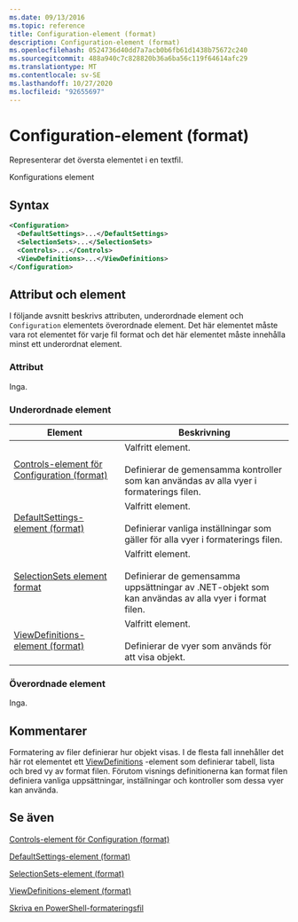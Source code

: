 ```yaml
---
ms.date: 09/13/2016
ms.topic: reference
title: Configuration-element (format)
description: Configuration-element (format)
ms.openlocfilehash: 0524736d40dd7a7acb0b6fb61d1438b75672c240
ms.sourcegitcommit: 488a940c7c828820b36a6ba56c119f64614afc29
ms.translationtype: MT
ms.contentlocale: sv-SE
ms.lasthandoff: 10/27/2020
ms.locfileid: "92655697"
---
```

# <a name="configuration-element-format"></a>Configuration-element (format)

Representerar det översta elementet i en textfil.

Konfigurations element

## <a name="syntax"></a>Syntax

```xml
<Configuration>
  <DefaultSettings>...</DefaultSettings>
  <SelectionSets>...</SelectionSets>
  <Controls>...</Controls>
  <ViewDefinitions>...</ViewDefinitions>
</Configuration>

```

## <a name="attributes-and-elements"></a>Attribut och element

I följande avsnitt beskrivs attributen, underordnade element och `Configuration` elementets överordnade element. Det här elementet måste vara rot elementet för varje fil format och det här elementet måste innehålla minst ett underordnat element.

### <a name="attributes"></a>Attribut

Inga.

### <a name="child-elements"></a>Underordnade element

|Element|Beskrivning|
|-------------|-----------------|
|[Controls-element för Configuration (format)](./controls-element-for-configuration-format.md)|Valfritt element.<br /><br /> Definierar de gemensamma kontroller som kan användas av alla vyer i formaterings filen.|
|[DefaultSettings-element (format)](./defaultsettings-element-format.md)|Valfritt element.<br /><br /> Definierar vanliga inställningar som gäller för alla vyer i formaterings filen.|
|[SelectionSets element format](./selectionsets-element-format.md)|Valfritt element.<br /><br /> Definierar de gemensamma uppsättningar av .NET-objekt som kan användas av alla vyer i format filen.|
|[ViewDefinitions-element (format)](./viewdefinitions-element-format.md)|Valfritt element.<br /><br /> Definierar de vyer som används för att visa objekt.|

### <a name="parent-elements"></a>Överordnade element

Inga.

## <a name="remarks"></a>Kommentarer

Formatering av filer definierar hur objekt visas. I de flesta fall innehåller det här rot elementet ett [ViewDefinitions](./viewdefinitions-element-format.md) -element som definierar tabell, lista och bred vy av format filen. Förutom visnings definitionerna kan format filen definiera vanliga uppsättningar, inställningar och kontroller som dessa vyer kan använda.

## <a name="see-also"></a>Se även

[Controls-element för Configuration (format)](./controls-element-for-configuration-format.md)

[DefaultSettings-element (format)](./defaultsettings-element-format.md)

[SelectionSets-element (format)](./selectionsets-element-format.md)

[ViewDefinitions-element (format)](./viewdefinitions-element-format.md)

[Skriva en PowerShell-formateringsfil](./writing-a-powershell-formatting-file.md)
